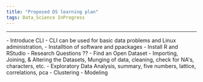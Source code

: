```yaml
---
title: "Proposed DS learning plan"
tags: Data_Science InProgress
---
```


<hr>
- Introduce CLI
- CLI can be used for basic data problems and Linux administration,
- Installtion of software and ppackages
- Install R and RStudio
- Research Questions ??
- Find an Open Dataset
- Importing, Joining, & Altering the Datasets, Munging of data, cleaning, check for NA's, characters, etc.
- Exploratory Data Analysis, summary, five numbers, lattice, correlations, pca
- Clustering
- Modeling



